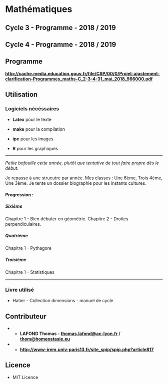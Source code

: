 # Mathématiques

## Cycle 3 - Programme - 2018 / 2019
## Cycle 4 - Programme - 2018 / 2019

## Programme

**http://cache.media.education.gouv.fr/file/CSP/00/0/Projet-ajustement-clarification-Programmes_maths-C_2-3-4-31_mai_2018_966000.pdf**

## Utilisation

### Logiciels nécéssaires

- **Latex** pour le texte
- **make** pour la compilation

- **ipe** pour les images
- **R** pour les graphiques

----------------------------------------------------

*Petite bafouille cette année, plutôt que tentative de tout faire propre dès le début.*

Je repasse à une strucutre par année. Mes classes : Une 6ème, Trois 4ème, Une 3ème. Je tente un dossier biographie pour les instants cultures.


#### Progression :

##### Sixième

Chapitre 1 - Bien débuter en géométrie.
Chapitre 2 - Droites perpendiculaires.

##### Quatrième

Chapitre 1 - Pythagore

##### Troisième

Chapitre 1 - Statistiques

----------------------------------------------------

### Livre utilisé

- Hatier - Collection dimensions - manuel de cycle

## Contributeur

* - **LAFOND Thomas - thomas.lafond@ac-lyon.fr / thom@homeostasie.eu**
* - **http://www-irem.univ-paris13.fr/site_spip/spip.php?article817**


## Licence

- MIT Licence
